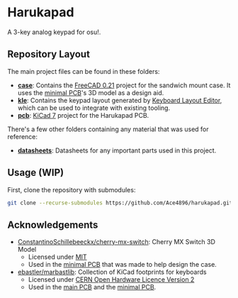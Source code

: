 # Harukapad

A 3-key analog keypad for osu!.

## Repository Layout

The main project files can be found in these folders:

- [**case**](./case): Contains the [FreeCAD 0.21](https://www.freecad.org/) project for the sandwich mount case. It uses the [minimal PCB](./case/minimal-pcb/)'s 3D model as a design aid.
- [**kle**](./kle): Contains the keypad layout generated by [Keyboard Layout Editor](http://www.keyboard-layout-editor.com), which can be used to integrate with existing tooling.
- [**pcb**](./pcb): [KiCad 7](https://www.kicad.org/) project for the Harukapad PCB.

There's a few other folders containing any material that was used for reference:

- [**datasheets**](./datasheets): Datasheets for any important parts used in this project.

## Usage (WIP)

First, clone the repository with submodules:

```bash
git clone --recurse-submodules https://github.com/Ace4896/harukapad.git
```

## Acknowledgements

- [ConstantinoSchillebeeckx/cherry-mx-switch](https://github.com/ConstantinoSchillebeeckx/cherry-mx-switch): Cherry MX Switch 3D Model
  - Licensed under [MIT](https://github.com/ConstantinoSchillebeeckx/cherry-mx-switch/blob/master/LICENSE)
  - Used in the [minimal PCB](./case/minimal-pcb/) that was made to help design the case.
- [ebastler/marbastlib](https://github.com/ebastler/marbastlib): Collection of KiCad footprints for keyboards
  - Licensed under [CERN Open Hardware Licence Version 2](https://github.com/ebastler/marbastlib/blob/main/LICENSE)
  - Used in the [main PCB](./pcb) and the [minimal PCB](./case/minimal-pcb/).
